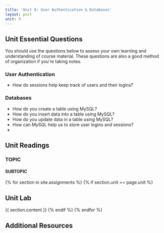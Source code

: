 ```yaml
---
title: 'Unit 9: User Authentication & Databases'
layout: post
unit: 9
---
```


<!--  **** | Lab 7 Due | -->

## Unit Essential Questions
You should use the questions below to assess your own learning and understanding of course material. These questions are also a good method of organization if you're taking notes.

### User Authentication
- How do sessions help keep track of users and their logins?



### Databases
- How do you create a table using MySQL?
- How do you insert data into a table using MySQL?
- How do you update data in a table using MySQL?
- How can MySQL help us to store user logins and sessions?
- 


## Unit Readings
### TOPIC
#### SUBTOPIC

{% for section in site.assignments %}
{% if section.unit == page.unit %}
## Unit Lab
{{ section.content }}
{% endif %}
{% endfor %}

## Additional Resources